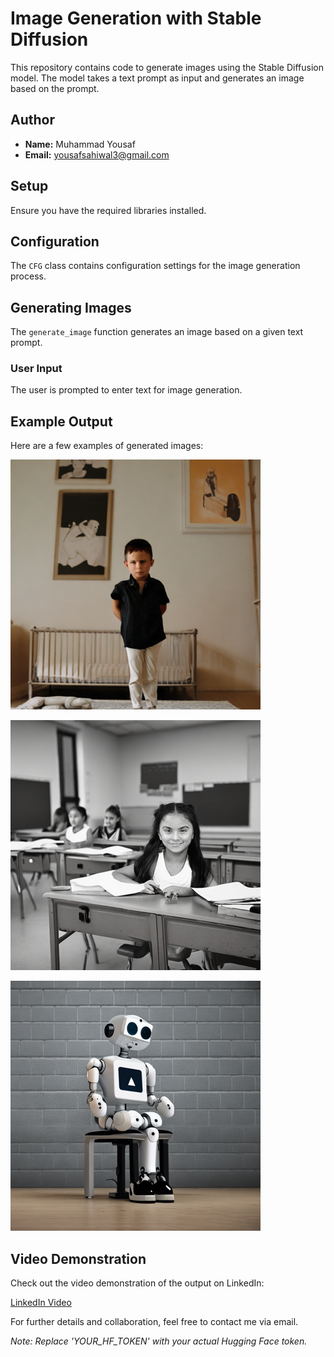 # Image Generation with Stable Diffusion

This repository contains code to generate images using the Stable Diffusion model. The model takes a text prompt as input and generates an image based on the prompt.

## Author

- **Name:** Muhammad Yousaf
- **Email:** yousafsahiwal3@gmail.com

## Setup

Ensure you have the required libraries installed. 

## Configuration

The `CFG` class contains configuration settings for the image generation process.

## Generating Images

The `generate_image` function generates an image based on a given text prompt.

### User Input

The user is prompted to enter text for image generation.

## Example Output

Here are a few examples of generated images:

![Generated Image 3](genrated_pic.png)

![Generated Image 3](genrated_pic2.png)

![Generated Image 3](genrated_pic3.png)

## Video Demonstration

Check out the video demonstration of the output on LinkedIn:

[LinkedIn Video](https://www.linkedin.com/posts/yousaf-khurram-9535b130b_ai-texttoimage-innovation-activity-7205948476134764544-vXXb?utm_source=share&utm_medium=member_desktop)

For further details and collaboration, feel free to contact me via email.


*Note: Replace 'YOUR_HF_TOKEN' with your actual Hugging Face token.*
